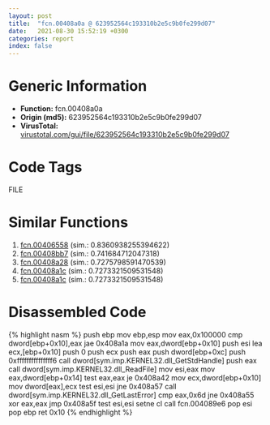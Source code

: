 ```yaml
---
layout: post
title:  "fcn.00408a0a @ 623952564c193310b2e5c9b0fe299d07"
date:   2021-08-30 15:52:19 +0300
categories: report
index: false
---
```


# Generic Information
- **Function:** fcn.00408a0a
- **Origin (md5):** 623952564c193310b2e5c9b0fe299d07
- **VirusTotal:** [virustotal.com/gui/file/623952564c193310b2e5c9b0fe299d07][virustotal_ref]

# Code Tags
<span class="tag" id="FILE">FILE</span>


# Similar Functions

1. [fcn.00406558][similar_1_ref] (sim.: 0.8360938255394622)
2. [fcn.00408bb7][similar_2_ref] (sim.: 0.741684712047318)
3. [fcn.00408a28][similar_3_ref] (sim.: 0.7275798591470539)
4. [fcn.00408a1c][similar_4_ref] (sim.: 0.7273321509531548)
5. [fcn.00408a1c][similar_5_ref] (sim.: 0.7273321509531548)


# Disassembled Code

{% highlight nasm %}
push ebp
mov ebp,esp
mov eax,0x100000
cmp dword[ebp+0x10],eax
jae 0x408a1a
mov eax,dword[ebp+0x10]
push esi
lea ecx,[ebp+0x10]
push 0
push ecx
push eax
push dword[ebp+0xc]
push 0xfffffffffffffff6
call dword[sym.imp.KERNEL32.dll_GetStdHandle]
push eax
call dword[sym.imp.KERNEL32.dll_ReadFile]
mov esi,eax
mov eax,dword[ebp+0x14]
test eax,eax
je 0x408a42
mov ecx,dword[ebp+0x10]
mov dword[eax],ecx
test esi,esi
jne 0x408a57
call dword[sym.imp.KERNEL32.dll_GetLastError]
cmp eax,0x6d
jne 0x408a55
xor eax,eax
jmp 0x408a5f
test esi,esi
setne cl
call fcn.004089e6
pop esi
pop ebp
ret 0x10
{% endhighlight %}


[similar_1_ref]: /report/fcn.00406558@f360d53698056c0bd2342cbdb569d856
[similar_2_ref]: /report/fcn.00408bb7@623952564c193310b2e5c9b0fe299d07
[similar_3_ref]: /report/fcn.00408a28@319cf4affa41f752783e62f81908d682
[similar_4_ref]: /report/fcn.00408a1c@7e044e51324f9f80f4e97d8f3549c003
[similar_5_ref]: /report/fcn.00408a1c@88e03379526f823ce2de3b236adcaf80
[virustotal_ref]: https://www.virustotal.com/gui/file/623952564c193310b2e5c9b0fe299d07
